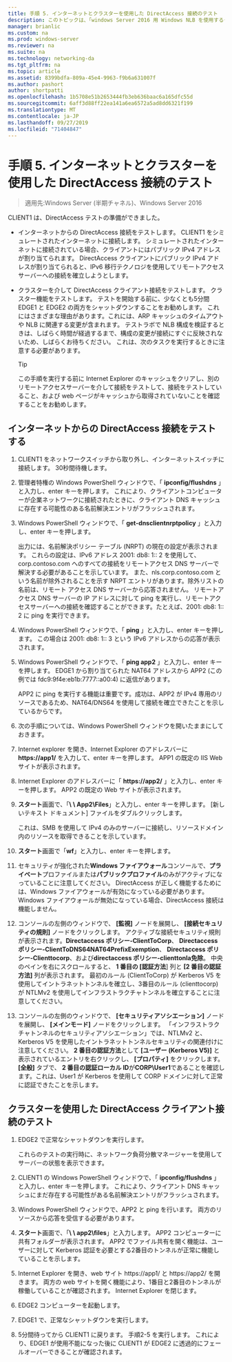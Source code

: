 ```yaml
---
title: 手順 5. インターネットとクラスターを使用した DirectAccess 接続のテスト
description: このトピックは、「windows Server 2016 用 Windows NLB を使用するクラスターでの DirectAccess のデモンストレーション」のテストラボガイドに含まれています。
manager: brianlic
ms.custom: na
ms.prod: windows-server
ms.reviewer: na
ms.suite: na
ms.technology: networking-da
ms.tgt_pltfrm: na
ms.topic: article
ms.assetid: 8399bdfa-809a-45e4-9963-f9b6a631007f
ms.author: pashort
author: shortpatti
ms.openlocfilehash: 1b5708e51b2653444fb3eb636baac6a165dfc55d
ms.sourcegitcommit: 6aff3d88ff22ea141a6ea6572a5ad8dd6321f199
ms.translationtype: MT
ms.contentlocale: ja-JP
ms.lasthandoff: 09/27/2019
ms.locfileid: "71404847"
---
```

# <a name="step-5-test-directaccess-connectivity-from-the-internet-and-through-the-cluster"></a>手順 5. インターネットとクラスターを使用した DirectAccess 接続のテスト

>適用先:Windows Server (半期チャネル)、Windows Server 2016

CLIENT1 は、DirectAccess テストの準備ができました。  
  
- インターネットからの DirectAccess 接続をテストします。 CLIENT1 をシミュレートされたインターネットに接続します。 シミュレートされたインターネットに接続されている場合、クライアントにはパブリック IPv4 アドレスが割り当てられます。 DirectAccess クライアントにパブリック IPv4 アドレスが割り当てられると、IPv6 移行テクノロジを使用してリモートアクセスサーバーへの接続を確立しようとします。  
  
- クラスターを介して DirectAccess クライアント接続をテストします。 クラスター機能をテストします。 テストを開始する前に、少なくとも5分間 EDGE1 と EDGE2 の両方をシャットダウンすることをお勧めします。 これにはさまざまな理由があります。これには、ARP キャッシュのタイムアウトや NLB に関連する変更が含まれます。 テストラボで NLB 構成を検証するときは、しばらく時間が経過するまで、構成の変更が接続にすぐに反映されないため、しばらくお待ちください。 これは、次のタスクを実行するときに注意する必要があります。  
  
    > [!TIP]  
    > この手順を実行する前に Internet Explorer のキャッシュをクリアし、別のリモートアクセスサーバーを介して接続をテストして、接続をテストしていること、および web ページがキャッシュから取得されていないことを確認することをお勧めします。  
  
## <a name="test-directaccess-connectivity-from-the-internet"></a>インターネットからの DirectAccess 接続をテストする  
  
1. CLIENT1 をネットワークスイッチから取り外し、インターネットスイッチに接続します。 30秒間待機します。  
  
2. 管理者特権の Windows PowerShell ウィンドウで、「 **ipconfig/flushdns** 」と入力し、enter キーを押します。 これにより、クライアントコンピューターが企業ネットワークに接続されたときに、クライアント DNS キャッシュに存在する可能性のある名前解決エントリがフラッシュされます。  
  
3. Windows PowerShell ウィンドウで、「 **get-dnsclientnrptpolicy** 」と入力し、enter キーを押します。  
  
   出力には、名前解決ポリシー テーブル (NRPT) の現在の設定が表示されます。 これらの設定は、IPv6 アドレス 2001: db8: 1:: 2 を使用して、corp.contoso.com へのすべての接続をリモートアクセス DNS サーバーで解決する必要があることを示しています。 また、nls.corp.contoso.com という名前が除外されることを示す NRPT エントリがあります。除外リストの名前は、リモート アクセス DNS サーバーから応答されません。 リモートアクセス DNS サーバーの IP アドレスに対して ping を実行し、リモートアクセスサーバーへの接続を確認することができます。たとえば、2001: db8: 1:: 2 に ping を実行できます。  
  
4. Windows PowerShell ウィンドウで、「 **ping** 」と入力し、enter キーを押します。 この場合は 2001: db8: 1:: 3 という IPv6 アドレスからの応答が表示されます。  
  
5. Windows PowerShell ウィンドウで、「 **ping app2** 」と入力し、enter キーを押します。 EDGE1 から割り当てられた NAT64 アドレスから APP2 (この例では fdc9:9f4e:eb1b:7777::a00:4) に返信があります。  
  
   APP2 に ping を実行する機能は重要です。成功は、APP2 が IPv4 専用のリソースであるため、NAT64/DNS64 を使用して接続を確立できたことを示しているからです。  
  
6. 次の手順については、Windows PowerShell ウィンドウを開いたままにしておきます。  
  
7. Internet explorer を開き、Internet Explorer のアドレスバーに **https://app1/** を入力して、enter キーを押します。 APP1 の既定の IIS Web サイトが表示されます。  
  
8. Internet Explorer のアドレスバーに「 **https://app2/** 」と入力し、enter キーを押します。 APP2 の既定の Web サイトが表示されます。  
  
9. **スタート**画面で、「<strong>\\ \ App2\Files</strong>」と入力し、enter キーを押します。 [新しいテキスト ドキュメント] ファイルをダブルクリックします。  
  
    これは、SMB を使用して IPv4 のみのサーバーに接続し、リソースドメイン内のリソースを取得できることを示しています。  
  
10. **スタート**画面で「**wf**」と入力し、enter キーを押します。  
  
11. セキュリティが強化された**Windows ファイアウォール**コンソールで、**プライベート**プロファイルまたは**パブリックプロファイル**のみがアクティブになっていることに注意してください。 DirectAccess が正しく機能するためには、Windows ファイアウォールが有効になっている必要があります。 Windows ファイアウォールが無効になっている場合、DirectAccess 接続は機能しません。  
  
12. コンソールの左側のウィンドウで、 **[監視]** ノードを展開し、 **[接続セキュリティの規則]** ノードをクリックします。 アクティブな接続セキュリティ規則が表示されます。**Directaccess ポリシー-ClientToCorp**、 **Directaccess ポリシー-ClientToDNS64NAT64PrefixExemption**、 **Directaccess ポリシー-Clienttocorp**、および**directaccess ポリシー-clienttonla免除**。 中央のペインを右にスクロールすると、 **1 番目の [認証方法**] 列と **[2 番目の認証方法]** 列が表示されます。 最初のルール (ClientToCorp) が Kerberos V5 を使用してイントラネットトンネルを確立し、3番目のルール (clienttocorp) が NTLMv2 を使用してインフラストラクチャトンネルを確立することに注意してください。  
  
13. コンソールの左側のウィンドウで、 **[セキュリティアソシエーション]** ノードを展開し、 **[メインモード]** ノードをクリックします。 「インフラストラクチャトンネルのセキュリティアソシエーション」では、NTLMv2 と、Kerberos V5 を使用したイントラネットトンネルセキュリティの関連付けに注意してください。 **2 番目の認証方法**として **[ユーザー (Kerberos V5)]** と表示されているエントリを右クリックし、 **[プロパティ]** をクリックします。 **[全般]** タブで、 **2 番目の認証ローカル ID**が**CORP\User1**であることを確認します。これは、User1 が Kerberos を使用して CORP ドメインに対して正常に認証できたことを示します。  
  
## <a name="test-directaccess-client-connectivity-through-the-cluster"></a>クラスターを使用した DirectAccess クライアント接続のテスト  
  
1. EDGE2 で正常なシャットダウンを実行します。  
  
   これらのテストの実行時に、ネットワーク負荷分散マネージャーを使用してサーバーの状態を表示できます。  
  
2. CLIENT1 の Windows PowerShell ウィンドウで、「 **ipconfig/flushdns** 」と入力し、enter キーを押します。 これにより、クライアント DNS キャッシュにまだ存在する可能性がある名前解決エントリがフラッシュされます。  
  
3. Windows PowerShell ウィンドウで、APP2 と ping を行います。 両方のリソースから応答を受信する必要があります。  
  
4. **スタート**画面で、「<strong>\\ \ app2\files</strong>」と入力します。 APP2 コンピューターに共有フォルダーが表示されます。 APP2 でファイル共有を開く機能は、ユーザーに対して Kerberos 認証を必要とする2番目のトンネルが正常に機能していることを示します。  
  
5. Internet Explorer を開き、web サイト https://app1/ と https://app2/ を開きます。 両方の web サイトを開く機能により、1番目と2番目のトンネルが稼働していることが確認されます。 Internet Explorer を閉じます。  
  
6. EDGE2 コンピューターを起動します。  
  
7. EDGE1 で、正常なシャットダウンを実行します。  
  
8. 5分間待ってから CLIENT1 に戻ります。 手順2-5 を実行します。 これにより、EDGE1 が使用不能になった後に CLIENT1 が EDGE2 に透過的にフェールオーバーできることが確認されます。
